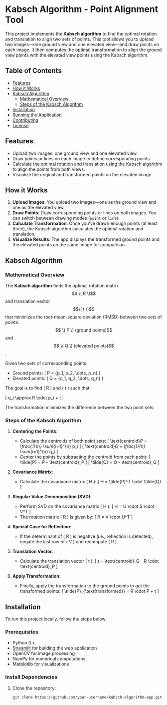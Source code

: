 # Kabsch Algorithm - Point Alignment Tool

This project implements the **Kabsch algorithm** to find the optimal rotation and translation to align two sets of points. This tool allows you to upload two images—one ground view and one elevated view—and draw points on each image. It then computes the optimal transformation to align the ground view points with the elevated view points using the Kabsch algorithm.

## Table of Contents

- [Features](#features)
- [How it Works](#how-it-works)
- [Kabsch Algorithm](#kabsch-algorithm)
  - [Mathematical Overview](#mathematical-overview)
  - [Steps of the Kabsch Algorithm](#steps-of-the-kabsch-algorithm)
- [Installation](#installation)
- [Running the Application](#running-the-application)
- [Contributing](#contributing)
- [License](#license)

## Features

- Upload two images: one ground view and one elevated view.
- Draw points or lines on each image to define corresponding points.
- Calculate the optimal rotation and translation using the Kabsch algorithm to align the points from both views.
- Visualize the original and transformed points on the elevated image.

## How it Works

1. **Upload Images**: You upload two images—one as the ground view and one as the elevated view.
2. **Draw Points**: Draw corresponding points or lines on both images. You can switch between drawing modes (`point` or `line`).
3. **Calculate Transformation**: Once you've drawn enough points (at least three), the Kabsch algorithm calculates the optimal rotation and translation.
4. **Visualize Results**: The app displays the transformed ground points and the elevated points on the same image for comparison.

## Kabsch Algorithm

### Mathematical Overview

The **Kabsch algorithm** finds the optimal rotation matrix $$ \( R \)$$and translation vector $$\( t \)$$ that minimizes the root-mean-square deviation (RMSD) between two sets of points:$$ \( P \) (ground points)$$ and$$ \( Q \) (elevated points)$$.

Given two sets of corresponding points:
- Ground points: \( P = \{p_1, p_2, \dots, p_n\} \)
- Elevated points: \( Q = \{q_1, q_2, \dots, q_n\} \)

The goal is to find \( R \) and \( t \) such that:

\[
q_i \approx R \cdot p_i + t
\]

The transformation minimizes the difference between the two point sets.

### Steps of the Kabsch Algorithm

1. **Centering the Points**: 
   - Calculate the centroids of both point sets:
     \[
     \text{centroid}_P = \frac{1}{n} \sum_{i=1}^{n} p_i
     \]
     \[
     \text{centroid}_Q = \frac{1}{n} \sum_{i=1}^{n} q_i
     \]
   - Center the points by subtracting the centroid from each point:
     \[
     \tilde{P} = P - \text{centroid}_P
     \]
     \[
     \tilde{Q} = Q - \text{centroid}_Q
     \]

2. **Covariance Matrix**:
   - Calculate the covariance matrix \( H \):
     \[
     H = \tilde{P}^T \cdot \tilde{Q}
     \]

3. **Singular Value Decomposition (SVD)**:
   - Perform SVD on the covariance matrix \( H \):
     \[
     H = U \cdot S \cdot V^T
     \]
   - The rotation matrix \( R \) is given by:
     \[
     R = V \cdot U^T
     \]

4. **Special Case for Reflection**:
   - If the determinant of \( R \) is negative (i.e., reflection is detected), negate the last row of \( V \) and recompute \( R \).

5. **Translation Vector**:
   - Calculate the translation vector \( t \):
     \[
     t = \text{centroid}_Q - R \cdot \text{centroid}_P
     \]

6. **Apply Transformation**:
   - Finally, apply the transformation to the ground points to get the transformed points:
     \[
     \tilde{P}_{\text{transformed}} = R \cdot P + t
     \]

## Installation

To run this project locally, follow the steps below:

### Prerequisites

- Python 3.x
- [Streamlit](https://streamlit.io/) for building the web application
- OpenCV for image processing
- NumPy for numerical computations
- Matplotlib for visualizations

### Install Dependencies

1. Clone the repository:
   ```bash
   git clone https://github.com/your-username/kabsch-algorithm-app.git
